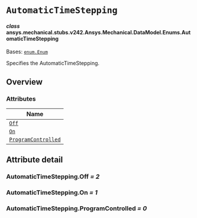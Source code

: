 # `AutomaticTimeStepping`

<a id="ansys.mechanical.stubs.v242.Ansys.Mechanical.DataModel.Enums.AutomaticTimeStepping"></a>

#### *class* ansys.mechanical.stubs.v242.Ansys.Mechanical.DataModel.Enums.AutomaticTimeStepping

Bases: [`enum.Enum`](https://docs.python.org/3/library/enum.html#enum.Enum)

Specifies the AutomaticTimeStepping.

<!-- !! processed by numpydoc !! -->

<a id="overview"></a>

## Overview

### Attributes

| Name |
| ---------------------------------------------------------------------------------------------------------------------------------------------- |
| [`Off`](#AutomaticTimeStepping.Off) |
| [`On`](#AutomaticTimeStepping.On) |
| [`ProgramControlled`](#AutomaticTimeStepping.ProgramControlled) |

<a id="attribute-detail"></a>

## Attribute detail

<a id="AutomaticTimeStepping.Off"></a>

### AutomaticTimeStepping.Off *= 2*

<a id="AutomaticTimeStepping.On"></a>

### AutomaticTimeStepping.On *= 1*

<a id="AutomaticTimeStepping.ProgramControlled"></a>

### AutomaticTimeStepping.ProgramControlled *= 0*


